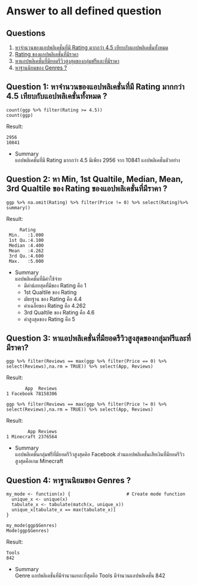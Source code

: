 # Answer to all defined question
## Questions
1. [หาจำนวนของแอปพลิเคชั่นที่มี Rating มากกว่า 4.5 เทียบกับแอปพลิเคชั่นทั้งหมด](https://github.com/sit-2021-int214/023-Google_Play_Store_Apps/tree/main/term%20assignment/Midterm#question-1-%E0%B8%AB%E0%B8%B2%E0%B8%A2%E0%B8%AD%E0%B8%94%E0%B8%94%E0%B8%B2%E0%B8%A7%E0%B8%99%E0%B9%8C%E0%B9%82%E0%B8%AB%E0%B8%A5%E0%B8%94%E0%B8%82%E0%B8%AD%E0%B8%87%E0%B9%81%E0%B8%AD%E0%B8%9B%E0%B8%9E%E0%B8%A5%E0%B8%B4%E0%B9%80%E0%B8%84%E0%B8%8A%E0%B8%B1%E0%B9%88%E0%B8%99%E0%B8%97%E0%B8%B5%E0%B9%88%E0%B8%A1%E0%B8%B5-rating-%E0%B8%A1%E0%B8%B2%E0%B8%81%E0%B8%81%E0%B8%A7%E0%B9%88%E0%B8%B2-45-)
2. [Rating ของแอปพลิเคชั่นที่มีราคา](https://github.com/sit-2021-int214/023-Google_Play_Store_Apps/tree/main/term%20assignment/Midterm#question-2-ating-%E0%B8%82%E0%B8%AD%E0%B8%87%E0%B9%81%E0%B8%AD%E0%B8%9B%E0%B8%9E%E0%B8%A5%E0%B8%B4%E0%B9%80%E0%B8%84%E0%B8%8A%E0%B8%B1%E0%B9%88%E0%B8%99%E0%B8%97%E0%B8%B5%E0%B9%88%E0%B8%A1%E0%B8%B5%E0%B8%A3%E0%B8%B2%E0%B8%84%E0%B8%B2-)
3. [หาแอปพลิเคชั่นที่มียอดรีวิวสูงสุดของกลุ่มฟรีและที่มีราคา](https://github.com/sit-2021-int214/023-Google_Play_Store_Apps/tree/main/term%20assignment/Midterm#question-3-%E0%B8%AB%E0%B8%B2%E0%B9%81%E0%B8%AD%E0%B8%9B%E0%B8%9E%E0%B8%A5%E0%B8%B4%E0%B9%80%E0%B8%84%E0%B8%8A%E0%B8%B1%E0%B9%88%E0%B8%99%E0%B8%97%E0%B8%B5%E0%B9%88%E0%B8%A1%E0%B8%B5%E0%B8%A2%E0%B8%AD%E0%B8%94%E0%B8%A3%E0%B8%B5%E0%B8%A7%E0%B8%B4%E0%B8%A7%E0%B8%AA%E0%B8%B9%E0%B8%87%E0%B8%AA%E0%B8%B8%E0%B8%94%E0%B8%82%E0%B8%AD%E0%B8%87%E0%B8%81%E0%B8%A5%E0%B8%B8%E0%B9%88%E0%B8%A1%E0%B8%9F%E0%B8%A3%E0%B8%B5%E0%B9%81%E0%B8%A5%E0%B8%B0%E0%B8%97%E0%B8%B5%E0%B9%88%E0%B8%A1%E0%B8%B5%E0%B8%A3%E0%B8%B2%E0%B8%84%E0%B8%B2)
4. [หาฐานนิยมของ Genres ?](https://github.com/sit-2021-int214/023-Google_Play_Store_Apps/tree/main/term%20assignment/Midterm#question-4-%E0%B8%AB%E0%B8%B2%E0%B8%90%E0%B8%B2%E0%B8%99%E0%B8%99%E0%B8%B4%E0%B8%A2%E0%B8%A1%E0%B8%82%E0%B8%AD%E0%B8%87-genres-)
## Question 1: หาจำนวนของแอปพลิเคชั่นที่มี Rating มากกว่า 4.5 เทียบกับแอปพลิเคชั่นทั้งหมด ?
```
count(ggp %>% filter(Rating >= 4.5))
count(ggp)
```
Result:

```
2956
10841
```
- Summary <br>
แอปพลิเคชั่นที่มี Rating มากกว่า 4.5 มีเพียง 2956 จาก 10841 แอปพลิเคชั่นตัวอย่าง
## Question 2: หา Min, 1st Qualtile, Median, Mean, 3rd Qualtile ของ Rating  ของแอปพลิเคชั่นที่มีราคา ?
```
ggp %>% na.omit(Rating) %>% filter(Price != 0) %>% select(Rating)%>% summary()
```
Result:

```
     Rating     
 Min.   :1.000  
 1st Qu.:4.100  
 Median :4.400  
 Mean   :4.262  
 3rd Qu.:4.600  
 Max.   :5.000  
```
- Summary <br>
แอปพลิเคชั่นที่มีค่าใช้จ่าย  
     - มีค่าน้อยสุดที่มีของ Rating คือ 1
     - 1st Qualtile ของ Rating
     - มัธยฐาน ของ Rating คือ 4.4
     - ค่าเฉลี่ยของ Rating คือ 4.262
     - 3rd Qualtile ของ Rating คือ 4.6 
     - ค่าสูงสุดของ Rating คือ 5 

## Question 3: หาแอปพลิเคชั่นที่มียอดรีวิวสูงสุดของกลุ่มฟรีและที่มีราคา?
```
ggp %>% filter(Reviews == max(ggp %>% filter(Price == 0) %>% select(Reviews),na.rm = TRUE)) %>% select(App, Reviews)
```
Result:
```
       App  Reviews
1 Facebook 78158306
```
```
ggp %>% filter(Reviews == max(ggp %>% filter(Price != 0) %>% select(Reviews),na.rm = TRUE)) %>% select(App, Reviews)
```
Result:
```
        App Reviews
1 Minecraft 2376564
```
- Summary <br>
แอปพลิเคชั่นกลุ่มฟรีที่มียอดรีวิวสูงสุดคิอ Facebook ส่วนแอปพลิเคชั่นเสียเงินที่มียอดรีวิวสูงสุดคือเกม Minecraft

## Question 4: หาฐานนิยมของ Genres ?
```
my_mode <- function(x) {                     # Create mode function 
  unique_x <- unique(x)
  tabulate_x <- tabulate(match(x, unique_x))
  unique_x[tabulate_x == max(tabulate_x)]
}

my_mode(ggp$Genres)
Mode(ggp$Genres)
```
Result:

```
Tools
842
```
- Summary <br>
Genre แอปพลิเคชั่นที่มีจำนวนเยอะที่สุดคือ Tools มีจำนวนแอปพลิเคชั่น 842

